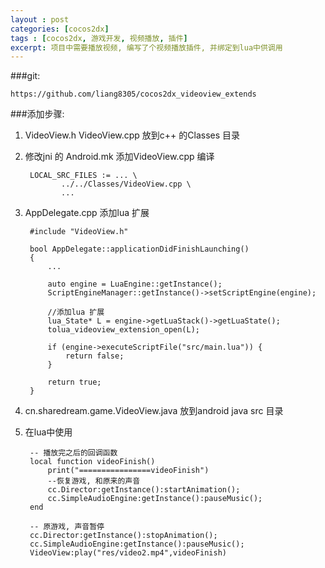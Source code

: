 ```yaml
---
layout : post
categories: [cocos2dx]
tags : [cocos2dx, 游戏开发, 视频播放, 插件]
excerpt: 项目中需要播放视频, 编写了个视频播放插件, 并绑定到lua中供调用
---
```



###git:
	
	https://github.com/liang8305/cocos2dx_videoview_extends

###添加步骤:

1. VideoView.h VideoView.cpp 放到c++ 的Classes 目录

2. 修改jni 的 Android.mk  添加VideoView.cpp 编译

		LOCAL_SRC_FILES := ... \
			   ../../Classes/VideoView.cpp \
	           ...

3. AppDelegate.cpp   添加lua 扩展

		#include "VideoView.h"

		bool AppDelegate::applicationDidFinishLaunching()
		{
		    ...

		    auto engine = LuaEngine::getInstance();
		    ScriptEngineManager::getInstance()->setScriptEngine(engine);

		    //添加lua 扩展
		    lua_State* L = engine->getLuaStack()->getLuaState();
		    tolua_videoview_extension_open(L);

		    if (engine->executeScriptFile("src/main.lua")) {
		        return false;
		    }

		    return true;
		}

4. cn.sharedream.game.VideoView.java  放到android java src 目录


5. 在lua中使用

		-- 播放完之后的回调函数
		local function videoFinish()
	        print("================videoFinish")
	        --恢复游戏, 和原来的声音
	        cc.Director:getInstance():startAnimation();
	        cc.SimpleAudioEngine:getInstance():pauseMusic();
	    end

	    -- 原游戏, 声音暂停
	    cc.Director:getInstance():stopAnimation();
		cc.SimpleAudioEngine:getInstance():pauseMusic();
		VideoView:play("res/video2.mp4",videoFinish)

